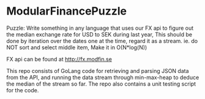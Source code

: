 # ModularFinancePuzzle

Puzzle:
Write something in any language that uses our FX api to figure out the median exchange rate for USD to SEK during last year,
This should be done by iteration over the dates one at the time, regard it as a stream. ie. do NOT sort and select middle item,
Make it in O(N*log(N))

FX api can be found at http://fx.modfin.se

This repo consists of GoLang code for retrieving and parsing JSON data from the API, and running the data stream through min-max-heap to deduce the median of the stream so far. The repo also contains a unit testing script for the code. 

